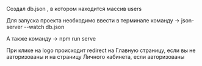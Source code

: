 Создал db.json , в котором находится массив users

Для запуска проекта необходимо ввести в терминале команду -> json-server --watch db.json

А также команду -> npm run serve

При клике на logo происходит redirect на Главную страницу, если вы не авторизованы и на страницу Личного кабинета, если авторизованы
